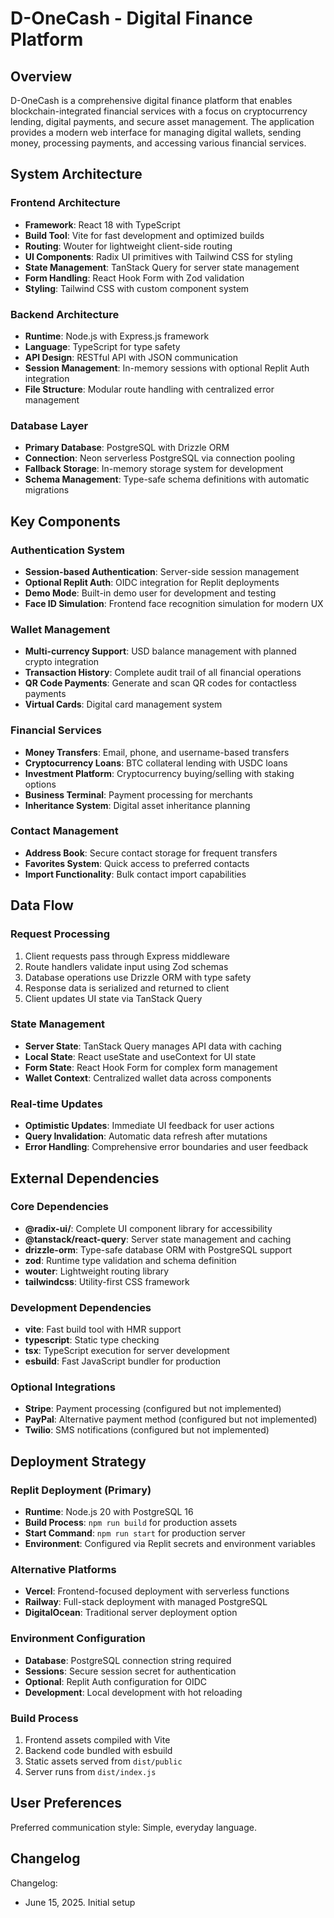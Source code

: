 # D-OneCash - Digital Finance Platform

## Overview

D-OneCash is a comprehensive digital finance platform that enables blockchain-integrated financial services with a focus on cryptocurrency lending, digital payments, and secure asset management. The application provides a modern web interface for managing digital wallets, sending money, processing payments, and accessing various financial services.

## System Architecture

### Frontend Architecture
- **Framework**: React 18 with TypeScript
- **Build Tool**: Vite for fast development and optimized builds
- **Routing**: Wouter for lightweight client-side routing
- **UI Components**: Radix UI primitives with Tailwind CSS for styling
- **State Management**: TanStack Query for server state management
- **Form Handling**: React Hook Form with Zod validation
- **Styling**: Tailwind CSS with custom component system

### Backend Architecture
- **Runtime**: Node.js with Express.js framework
- **Language**: TypeScript for type safety
- **API Design**: RESTful API with JSON communication
- **Session Management**: In-memory sessions with optional Replit Auth integration
- **File Structure**: Modular route handling with centralized error management

### Database Layer
- **Primary Database**: PostgreSQL with Drizzle ORM
- **Connection**: Neon serverless PostgreSQL via connection pooling
- **Fallback Storage**: In-memory storage system for development
- **Schema Management**: Type-safe schema definitions with automatic migrations

## Key Components

### Authentication System
- **Session-based Authentication**: Server-side session management
- **Optional Replit Auth**: OIDC integration for Replit deployments
- **Demo Mode**: Built-in demo user for development and testing
- **Face ID Simulation**: Frontend face recognition simulation for modern UX

### Wallet Management
- **Multi-currency Support**: USD balance management with planned crypto integration
- **Transaction History**: Complete audit trail of all financial operations
- **QR Code Payments**: Generate and scan QR codes for contactless payments
- **Virtual Cards**: Digital card management system

### Financial Services
- **Money Transfers**: Email, phone, and username-based transfers
- **Cryptocurrency Loans**: BTC collateral lending with USDC loans
- **Investment Platform**: Cryptocurrency buying/selling with staking options
- **Business Terminal**: Payment processing for merchants
- **Inheritance System**: Digital asset inheritance planning

### Contact Management
- **Address Book**: Secure contact storage for frequent transfers
- **Favorites System**: Quick access to preferred contacts
- **Import Functionality**: Bulk contact import capabilities

## Data Flow

### Request Processing
1. Client requests pass through Express middleware
2. Route handlers validate input using Zod schemas
3. Database operations use Drizzle ORM with type safety
4. Response data is serialized and returned to client
5. Client updates UI state via TanStack Query

### State Management
- **Server State**: TanStack Query manages API data with caching
- **Local State**: React useState and useContext for UI state
- **Form State**: React Hook Form for complex form management
- **Wallet Context**: Centralized wallet data across components

### Real-time Updates
- **Optimistic Updates**: Immediate UI feedback for user actions
- **Query Invalidation**: Automatic data refresh after mutations
- **Error Handling**: Comprehensive error boundaries and user feedback

## External Dependencies

### Core Dependencies
- **@radix-ui/**: Complete UI component library for accessibility
- **@tanstack/react-query**: Server state management and caching
- **drizzle-orm**: Type-safe database ORM with PostgreSQL support
- **zod**: Runtime type validation and schema definition
- **wouter**: Lightweight routing library
- **tailwindcss**: Utility-first CSS framework

### Development Dependencies
- **vite**: Fast build tool with HMR support
- **typescript**: Static type checking
- **tsx**: TypeScript execution for server development
- **esbuild**: Fast JavaScript bundler for production

### Optional Integrations
- **Stripe**: Payment processing (configured but not implemented)
- **PayPal**: Alternative payment method (configured but not implemented)
- **Twilio**: SMS notifications (configured but not implemented)

## Deployment Strategy

### Replit Deployment (Primary)
- **Runtime**: Node.js 20 with PostgreSQL 16
- **Build Process**: `npm run build` for production assets
- **Start Command**: `npm run start` for production server
- **Environment**: Configured via Replit secrets and environment variables

### Alternative Platforms
- **Vercel**: Frontend-focused deployment with serverless functions
- **Railway**: Full-stack deployment with managed PostgreSQL
- **DigitalOcean**: Traditional server deployment option

### Environment Configuration
- **Database**: PostgreSQL connection string required
- **Sessions**: Secure session secret for authentication
- **Optional**: Replit Auth configuration for OIDC
- **Development**: Local development with hot reloading

### Build Process
1. Frontend assets compiled with Vite
2. Backend code bundled with esbuild
3. Static assets served from `dist/public`
4. Server runs from `dist/index.js`

## User Preferences

Preferred communication style: Simple, everyday language.

## Changelog

Changelog:
- June 15, 2025. Initial setup